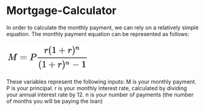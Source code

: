 # Mortgage-Calculator
In order to calculate the monthly payment, we can rely on a relatively simple equation. The monthly payment equation can be represented as follows:

![](img/mortgage-formula.png)

These variables represent the following inputs:
M is your monthly payment.
P is your principal.
r is your monthly interest rate, calculated by dividing your annual interest rate by 12.
n is your number of payments (the number of months you will be paying the loan)
